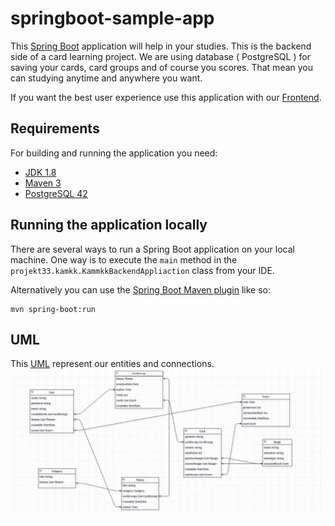 # springboot-sample-app

This [Spring Boot](http://projects.spring.io/spring-boot/) application will help in your studies.
This is the backend side of a card learning project. We are using database ( PostgreSQL ) for saving your cards, card groups and
of course you scores. That mean you can studying anytime and anywhere you want.

If you want the best user experience use this application with our [Frontend](https://github.com/paramakk/K-A-M-K-K-frontend).

## Requirements

For building and running the application you need:

- [JDK 1.8](http://www.oracle.com/technetwork/java/javase/downloads/jdk8-downloads-2133151.html)
- [Maven 3](https://maven.apache.org)
- [PostgreSQL 42](https://www.postgresql.org/)

## Running the application locally

There are several ways to run a Spring Boot application on your local machine. One way is to execute the `main` method in the `projekt33.kamkk.KammkkBackendAppliaction` class from your IDE.

Alternatively you can use the [Spring Boot Maven plugin](https://docs.spring.io/spring-boot/docs/current/reference/html/build-tool-plugins-maven-plugin.html) like so:

```shell
mvn spring-boot:run
```


## UML
This [UML](https://hu.wikipedia.org/wiki/Unified_Modeling_Language) represent our entities and connections.
![](images/uml.png)